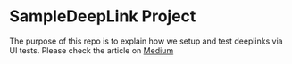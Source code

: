 # SampleDeepLink Project
The purpose of this repo is to explain how we setup and test deeplinks via UI tests. 
Please check the article on [Medium](https://emndeniz.medium.com/ios-ui-testing-with-deep-links-7c33e9f9b7f1)
